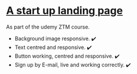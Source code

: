 <h1><ins> A start up landing page</ins></h1>

<p>As part of the udemy ZTM course.</p>

<ul>
  <li> Background image responsive. ✔️</li>
  <li> Text centred and responsive. ✔️</li>
  <li> Button working, centred and responsive. ✔️</li>
  <li> Sign up by E-mail, live and working correctly. ✔️</li>
  
</ul>
